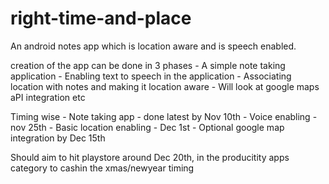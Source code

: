 # right-time-and-place
An android notes app which is location aware and is speech enabled.

creation of the app can be done in 3 phases
	- A simple note taking application
	- Enabling text to speech in the application
	- Associating location with notes and making it location aware
		- Will look at google maps aPI integration etc


Timing wise
	- Note taking app - done latest by Nov 10th
	- Voice enabling - nov 25th
	- Basic location enabling - Dec 1st
	- Optional google map integration by Dec 15th
	
Should aim to hit playstore around Dec 20th, in the producitity apps category to cashin the xmas/newyear timing
	

